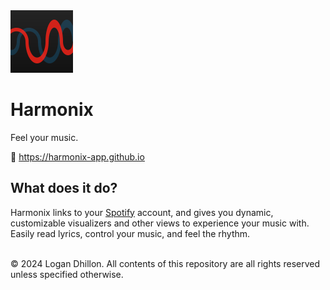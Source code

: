 <img src="branding/harmonix_icon.svg" alt="Harmonix Logo" width="100px" height="100px">

# Harmonix

Feel your music.

🔗 https://harmonix-app.github.io


## What does it do?

Harmonix links to your [Spotify](https://spotify.com) account, and gives you dynamic, customizable visualizers and other views to experience your music with. Easily read lyrics, control your music, and feel the rhythm.

<br>
© 2024 Logan Dhillon. All contents of this repository are all rights reserved unless specified otherwise.
